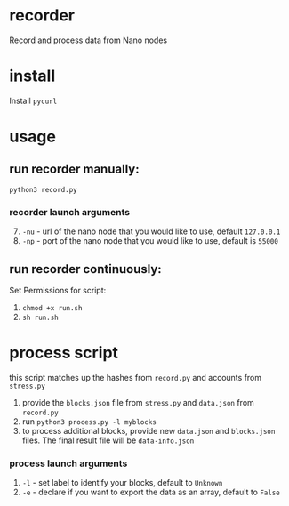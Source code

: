 # recorder
Record and process data from Nano nodes

# install
Install `pycurl`

# usage
## run recorder manually:
`python3 record.py`  

### recorder launch arguments
7. `-nu` - url of the nano node that you would like to use, default `127.0.0.1`
8. `-np` - port of the nano node that you would like to use, default is `55000`

## run recorder continuously:
Set Permissions for script:
1. `chmod +x run.sh`
2. `sh run.sh`

# process script
this script matches up the hashes from `record.py` and accounts from `stress.py`

1. provide the `blocks.json` file from `stress.py` and `data.json` from `record.py`
2. run `python3 process.py -l myblocks`
3. to process additional blocks, provide new `data.json` and `blocks.json` files. The final result file will be `data-info.json`

### process launch arguments
1. `-l` - set label to identify your blocks, default to `Unknown`
2. `-e` - declare if you want to export the data as an array, default to `False`
